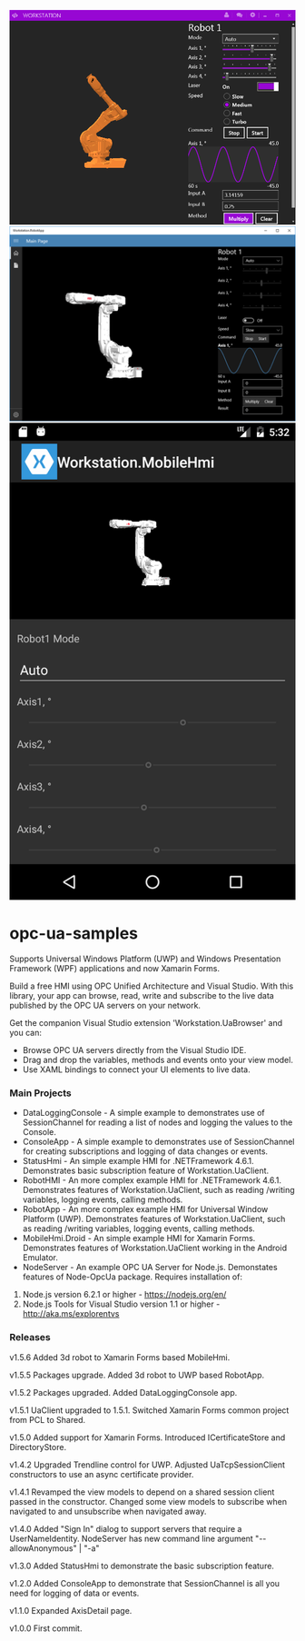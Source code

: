 ![Workstation][1] ![RobotApp][2] ![mobilehmi-droid][3]

# opc-ua-samples
Supports Universal Windows Platform (UWP) and Windows Presentation Framework (WPF) applications and now Xamarin Forms.

Build a free HMI using OPC Unified Architecture and Visual Studio. With this library, your app can browse, read, write and subscribe to the live data published by the OPC UA servers on your network.

Get the companion Visual Studio extension 'Workstation.UaBrowser' and you can:
- Browse OPC UA servers directly from the Visual Studio IDE.
- Drag and drop the variables, methods and events onto your view model.
- Use XAML bindings to connect your UI elements to live data.


### Main Projects
- DataLoggingConsole - A simple example to demonstrates use of SessionChannel for reading a list of nodes and logging the values to the Console.
- ConsoleApp - A simple example to demonstrates use of SessionChannel for creating subscriptions and logging of data changes or events.
- StatusHmi - An simple example HMI for .NETFramework 4.6.1. Demonstrates basic subscription feature of Workstation.UaClient. 
- RobotHMI - An more complex example HMI for .NETFramework 4.6.1. Demonstrates features of Workstation.UaClient, such as reading /writing variables, logging events, calling methods. 
- RobotApp - An more complex example HMI for Universal Window Platform (UWP). Demonstrates features of Workstation.UaClient, such as reading /writing variables, logging events, calling methods. 
- MobileHmi.Droid - An simple example HMI for Xamarin Forms. Demonstrates features of Workstation.UaClient working in the Android Emulator. 
- NodeServer - An example OPC UA Server for Node.js. Demonstates features of Node-OpcUa package. Requires installation of:

1. Node.js version 6.2.1 or higher - https://nodejs.org/en/
2. Node.js Tools for Visual Studio version 1.1 or higher - http://aka.ms/explorentvs 

### Releases

v1.5.6 Added 3d robot to Xamarin Forms based MobileHmi.

v1.5.5 Packages upgrade. Added 3d robot to UWP based RobotApp. 

v1.5.2 Packages upgraded. Added DataLoggingConsole app.

v1.5.1 UaClient upgraded to 1.5.1. Switched Xamarin Forms common project from PCL to Shared. 

v1.5.0 Added support for Xamarin Forms. Introduced ICertificateStore and DirectoryStore.

v1.4.2 Upgraded Trendline control for UWP. Adjusted UaTcpSessionClient constructors to use an async certificate provider. 

v1.4.1 Revamped the view models to depend on a shared session client passed in the constructor. Changed some view models to subscribe when navigated to and unsubscribe when navigated away.

v1.4.0 Added "Sign In" dialog to support servers that require a UserNameIdentity. NodeServer has new command line argument "--allowAnonymous" | "-a" 

v1.3.0 Added StatusHmi to demonstrate the basic subscription feature.

v1.2.0 Added ConsoleApp to demonstrate that SessionChannel is all you need for logging of data or events.

v1.1.0 Expanded AxisDetail page.

v1.0.0 First commit.

[1]: WorkstationRuntime.png
[2]: RobotApp.png
[3]: mobilehmi-droid.png  
